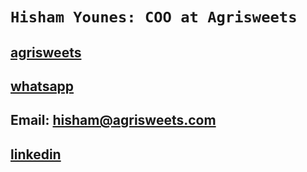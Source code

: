 # `Hisham Younes: COO at Agrisweets`

## [agrisweets](Agrisweets.com)

## [whatsapp](https://wa.me/1153086276)

## Email: [hisham@agrisweets.com](mailto:hisham@agrisweets.com)

## [linkedin](https://www.linkedin.com/in/hisham-younes-%F0%9F%8D%87%F0%9F%8D%8A-3a197526b)
